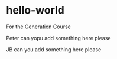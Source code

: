 # hello-world
For the Generation Course

Peter can yopu add something here please

JB can you add something here please
